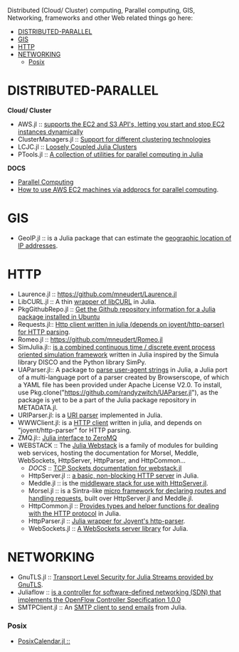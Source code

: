 Distributed (Cloud/ Cluster) computing, Parallel computing, GIS, Networking, frameworks and other Web related things go here:

* [DISTRIBUTED-PARALLEL](#distributed-parallel) 
* [GIS](#gis)
* [HTTP](#http)
* [NETWORKING](#networking)
   * [Posix](#posix)
   

# DISTRIBUTED-PARALLEL
**Cloud/ Cluster**
* AWS.jl :: [supports the EC2 and S3 API's, letting you start and stop EC2 instances dynamically](https://github.com/amitmurthy/AWS.jl)
* ClusterManagers.jl :: [Support for different clustering technologies](https://github.com/nlhepler/ClusterManagers.jl)
* LCJC.jl :: [Loosely Coupled Julia Clusters](https://github.com/amitmurthy/LCJC.jl)
* PTools.jl :: [A collection of utilities for parallel computing in Julia](https://github.com/amitmurthy/PTools.jl)

**DOCS**
* [Parallel Computing](http://docs.julialang.org/en/latest/manual/parallel-computing/)
* [How to use AWS EC2 machines via addprocs for parallel computing](http://docs.julialang.org/en/latest/stdlib/base/#parallel-computing).


# GIS 
* GeoIP.jl :: is a Julia package that can estimate the [geographic location of IP addresses](https://github.com/johnmyleswhite/GeoIP.jl).


# HTTP 
* Laurence.jl :: https://github.com/mneudert/Laurence.jl
* LibCURL.jl :: A thin [wrapper of libCURL](https://github.com/amitmurthy/LibCURL.jl) in Julia.
* PkgGithubRepo.jl :: [Get the Github repository information for a Julia package installed in Ubuntu](https://github.com/thiruk/PkgGithubRepo.jl)
* Requests.jl:: [Http client written in julia (depends on joyent/http-parser) for HTTP parsing](https://github.com/loladiro/Requests.jl). 
* Romeo.jl :: https://github.com/mneudert/Romeo.jl
* SimJulia.jl:: [ is a combined continuous time / discrete event process oriented simulation framework](https://github.com/BenLauwens/SimJulia.jl) written in Julia inspired by the Simula library DISCO and the Python library SimPy.
* UAParser.jl:: A package to [parse user-agent strings](https://github.com/randyzwitch/UAParser.jl) in Julia, a Julia port of a multi-language port of a parser created by Browserscope, of which a YAML file has been provided under Apache License V2.0. To install, use Pkg.clone("https://github.com/randyzwitch/UAParser.jl"), as the package is yet to be a part of the Julia package repository in METADATA.jl.
* URIParser.jl: is a [URI parser](https://github.com/loladiro/URIParser.jl) implemented in Julia.
* WWWClient.jl: is a [HTTP client](https://github.com/loladiro/WWWClient.jl) written in julia, and depends on "joyent/http-parser" for HTTP parsing. 
* ZMQ.jl:: [Julia interface to ZeroMQ](https://github.com/JuliaLang/ZMQ.jl)
* WEBSTACK :: The [Julia Webstack](http://juliawebstack.org) is a family of modules for building web services, hosting the documentation for Morsel, Meddle, WebSockets, HttpServer, HttpParser, and HttpCommon...
   * *DOCS* :: [TCP Sockets documentation for webstack.jl](http://blog.leahhanson.us/using-tcp-sockets-in-julia.html)
   * HttpServer.jl :: [a basic, non-blocking HTTP server](https://github.com/JuliaLang/HttpServer.jl) in Julia.
   * Meddle.jl :: is the [ middleware stack for use with HttpServer.jl](https://github.com/JuliaLang/Meddle.jl).
   * Morsel.jl :: is a Sintra-like [micro framework for declaring routes and handling requests](https://github.com/JuliaLang/Morsel.jl), built over HttpServer.jl and Meddle.jl.
   * HttpCommon.jl :: [Provides types and helper functions for dealing with the HTTP protocol](https://github.com/JuliaLang/HttpCommon.jl) in Julia.
   * HttpParser.jl :: [Julia wrapper for Joyent's http-parser](https://github.com/JuliaLang/HttpParser.jl).
   * WebSockets.jl :: [A WebSockets server library](https://github.com/JuliaLang/WebSockets.jl) for Julia.



# NETWORKING
* GnuTLS.jl :: [Transport Level Security for Julia Streams provided by GnuTLS](https://github.com/loladiro/GnuTLS.jl).
* Juliaflow :: [is a controller for software-defined networking (SDN) that implements the OpenFlow Controller Specification 1.0.0](https://github.com/pchronz/juliaflow)
* SMTPClient.jl :: An [SMTP client to send emails](https://github.com/aviks/SMTPClient.jl) from Julia.

### Posix
* [PosixCalendar.jl ::](https://github.com/dejakaymac/PosixCalendar.jl)
